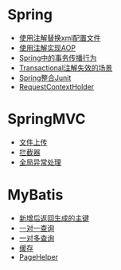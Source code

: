 # Spring
- <a href="../../pages/JavaWeb/SSM/Spring/使用注解替换xml配置文件.md">使用注解替换xml配置文件</a>
- <a href="../../pages/JavaWeb/SSM/Spring/使用注解实现AOP.md">使用注解实现AOP</a>
- <a href="../../pages/JavaWeb/SSM/Spring/Spring中的事务传播行为.md">Spring中的事务传播行为</a>
- <a href="../../pages/JavaWeb/SSM/Spring/Transactional注解失效的场景.md">Transactional注解失效的场景</a>
- <a href="../../pages/JavaWeb/SSM/Spring/Spring整合Junit.md">Spring整合Junit</a>
- <a href="../../pages/JavaWeb/SSM/Spring/RequestContextHolder.md">RequestContextHolder</a>

# SpringMVC
- <a href="../../pages/JavaWeb/SSM/SpringMVC/文件上传.md">文件上传</a>
- <a href="../../pages/JavaWeb/SSM/SpringMVC/拦截器.md">拦截器</a>
- <a href="../../pages/JavaWeb/SSM/SpringMVC/全局异常处理.md">全局异常处理</a>

# MyBatis
- <a href="../../pages/JavaWeb/SSM/MyBatis/新增后返回生成的主键.md">新增后返回生成的主键</a>
- <a href="../../pages/JavaWeb/SSM/MyBatis/一对一查询.md">一对一查询</a>
- <a href="../../pages/JavaWeb/SSM/MyBatis/一对多查询.md">一对多查询</a>
- <a href="../../pages/JavaWeb/SSM/MyBatis/缓存.md">缓存</a>
- <a href="../../pages/JavaWeb/SSM/MyBatis/PageHelper.md">PageHelper</a>
